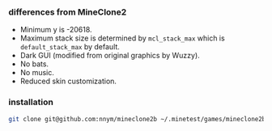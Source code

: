 ### differences from MineClone2
- Minimum y is -20618.
- Maximum stack size is determined by `mcl_stack_max` which is `default_stack_max` by default.
- Dark GUI (modified from original graphics by Wuzzy).
- No bats.
- No music.
- Reduced skin customization.

### installation
```sh
git clone git@github.com:nnym/mineclone2b ~/.minetest/games/mineclone2b
```

